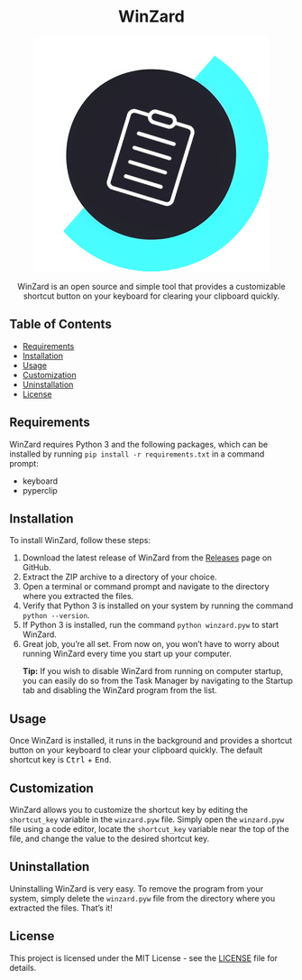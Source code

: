 <!-- Title -->
<h1 align="center">WinZard</h1>

<!-- Logo -->
<p align="center">
  <img src="https://github.com/MegaFocusDev/WinZard/blob/main/Winzard.png" alt="WinZard Logo">
</p>

<!-- Description -->
<p align="center">
  WinZard is an open source and simple tool that provides a customizable shortcut button on your keyboard for clearing your clipboard quickly.
</p>

<!-- Table of Contents -->
<h2>Table of Contents</h2>

<ul>
  <li><a href="#requirements">Requirements</a></li>
  <li><a href="#installation">Installation</a></li>
	<li><a href="#usage">Usage</a></li>
	<li><a href="#customization">Customization</a></li>
	<li><a href="#uninstallation">Uninstallation</a></li>
	<li><a href="#license">License</a></li>
</ul>

<h2 id="requirements">Requirements</h2>
<p>WinZard requires Python 3 and the following packages, which can be installed by running <code>pip install -r requirements.txt</code> in a command prompt:</p>
<ul>
	<li>keyboard</li>
	<li>pyperclip</li>
</ul>

<!-- Installation -->
<h2 id=“installation”>Installation</h2>

<p>To install WinZard, follow these steps:</p>
<ol>

<li>Download the latest release of WinZard from the <a href=“https://github.com/MegaFocusDev/WinZard/releases”>Releases</a> page on GitHub.</li>

<li>Extract the ZIP archive to a directory of your choice.</li>

<li>Open a terminal or command prompt and navigate to the directory where you extracted the files.</li>

<li>Verify that Python 3 is installed on your system by running the command <code>python --version</code>.</li>

<li>If Python 3 is installed, run the command <code>python winzard.pyw</code> to start WinZard.</li>

<li>Great job, you’re all set. From now on, you won’t have to worry about running WinZard every time you start up your computer.</li>

<p><strong>Tip:</strong> If you wish to disable WinZard from running on computer startup, you can easily do so from the Task Manager by navigating to the Startup tab and disabling the WinZard program from the list.</p>

</ol>

<!-- Usage -->
<h2 id="usage">Usage</h2>

<p>
  Once WinZard is installed, it runs in the background and provides a shortcut button on your keyboard to clear your clipboard quickly. The default shortcut key is <kbd>Ctrl</kbd> + <kbd>End</kbd>.
</p>

<!-- Customization -->
<h2 id="customization">Customization</h2>

<p>
  WinZard allows you to customize the shortcut key by editing the <code>shortcut_key</code> variable in the <code>winzard.pyw</code> file. Simply open the <code>winzard.pyw</code> file using a code editor, locate the <code>shortcut_key</code> variable near the top of the file, and change the value to the desired shortcut key.
</p>

<h2 id="uninstallation">Uninstallation</h2>
<p>Uninstalling WinZard is very easy. To remove the program from your system, simply delete the <code>winzard.pyw</code> file from the directory where you extracted the files. That’s it!</p>

<!-- License -->
<h2 id="license">License</h2>

<p>
  This project is licensed under the MIT License - see the <a href="LICENSE">LICENSE</a> file for details.
</p>
